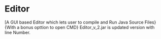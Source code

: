 # Editor
[A GUI based Editor which lets user to compile and Run Java Source Files}
{With a bonus opttion to open CMD}
Editor_v_2.jar is updated version with line Number.
